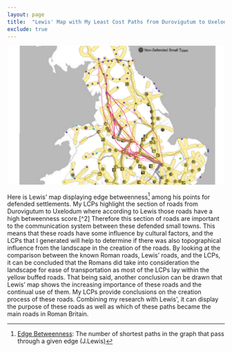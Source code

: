 ```yaml
---
layout: page
title:  "Lewis' Map with My Least Cost Paths from Durovigutum to Uxelodum"
exclude: true
---
```

<img src="maps/lewis-duro-uxelodum-w-roads.png" alt="photo" width= "800px">

Here is Lewis’ map displaying edge betweenness[^1] among his points for defended settlements. My LCPs highlight the section of roads from Durovigutum to Uxelodum where according to Lewis those roads have a high betweenness score.[^2] Therefore this section of roads are important to the communication system between these defended small towns. This means that these roads have some influence by cultural factors, and the LCPs that I generated will help to determine if there was also topographical influence from the landscape in the creation of the roads. By looking at the comparison between the known Roman roads, Lewis’ roads, and the LCPs, it can be concluded that the Romans did take into consideration the landscape for ease of transportation as most of the LCPs lay within the yellow buffed roads. That being said, another conclusion can be drawn that Lewis’ map shows the increasing importance of these roads and the continual use of them. My LCPs provide conclusions on the creation process of these roads. Combining my research with Lewis', it can display the purpose of these roads as well as which of these paths became the main roads in Roman Britain.

[^1]: <u> Edge Betweenness</u>: The number of shortest paths in the graph that pass through a given edge (J.Lewis)
[^1]: <u> High Betweenness Score </u>: When many paths run through a given edge. These paths are the shortest distance between two nodes or points. (J.Lewis)
